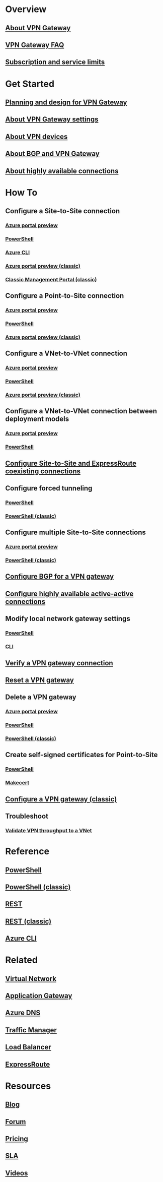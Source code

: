 # Overview
## [About VPN Gateway](vpn-gateway-about-vpngateways.md)
## [VPN Gateway FAQ](vpn-gateway-vpn-faq.md)
## [Subscription and service limits](../azure-subscription-service-limits.md?toc=%2fvpn-gateway%2ftoc.json)

# Get Started
## [Planning and design for VPN Gateway](vpn-gateway-plan-design.md)
## [About VPN Gateway settings](vpn-gateway-about-vpn-gateway-settings.md)
## [About VPN devices](vpn-gateway-about-vpn-devices.md)
## [About BGP and VPN Gateway](vpn-gateway-bgp-overview.md)
## [About highly available connections](vpn-gateway-highlyavailable.md)

# How To
## Configure a Site-to-Site connection
### [Azure portal preview](vpn-gateway-howto-site-to-site-resource-manager-portal.md)
### [PowerShell](vpn-gateway-create-site-to-site-rm-powershell.md)
### [Azure CLI](vpn-gateway-howto-site-to-site-resource-manager-cli.md)
### [Azure portal preview (classic)](vpn-gateway-howto-site-to-site-classic-portal.md)
### [Classic Management Portal (classic)](vpn-gateway-site-to-site-create.md)
## Configure a Point-to-Site connection
### [Azure portal preview](vpn-gateway-howto-point-to-site-resource-manager-portal.md)
### [PowerShell](vpn-gateway-howto-point-to-site-rm-ps.md)
### [Azure portal preview (classic)](vpn-gateway-howto-point-to-site-classic-azure-portal.md)
## Configure a VNet-to-VNet connection
### [Azure portal preview](vpn-gateway-howto-vnet-vnet-resource-manager-portal.md)
### [PowerShell](vpn-gateway-vnet-vnet-rm-ps.md)
### [Azure portal preview (classic)](vpn-gateway-howto-vnet-vnet-portal-classic.md)
## Configure a VNet-to-VNet connection between deployment models
### [Azure portal preview](vpn-gateway-connect-different-deployment-models-portal.md)
### [PowerShell](vpn-gateway-connect-different-deployment-models-powershell.md)
## [Configure Site-to-Site and ExpressRoute coexisting connections](../expressroute/expressroute-howto-coexist-resource-manager.md?toc=%2fvpn-gateway%2ftoc.json)
## Configure forced tunneling
### [PowerShell](vpn-gateway-forced-tunneling-rm.md)
### [PowerShell (classic)](vpn-gateway-about-forced-tunneling.md)
## Configure multiple Site-to-Site connections
### [Azure portal preview](vpn-gateway-howto-multi-site-to-site-resource-manager-portal.md)
### [PowerShell (classic)](vpn-gateway-multi-site.md)
## [Configure BGP for a VPN gateway](vpn-gateway-bgp-resource-manager-ps.md)
## [Configure highly available active-active connections](vpn-gateway-activeactive-rm-powershell.md)
## Modify local network gateway settings
### [PowerShell](vpn-gateway-modify-local-network-gateway.md)
### [CLI](vpn-gateway-modify-local-network-gateway-cli.md)
## [Verify a VPN gateway connection](vpn-gateway-verify-connection-resource-manager.md)
## [Reset a VPN gateway](vpn-gateway-resetgw-classic.md)
## Delete a VPN gateway
### [Azure portal preview](vpn-gateway-delete-vnet-gateway-portal.md)
### [PowerShell](vpn-gateway-delete-vnet-gateway-powershell.md)
### [PowerShell (classic)](vpn-gateway-delete-vnet-gateway-classic-powershell.md)
## Create self-signed certificates for Point-to-Site
### [PowerShell](vpn-gateway-certificates-point-to-site.md)
### [Makecert](vpn-gateway-certificates-point-to-site-makecert.md)
## [Configure a VPN gateway (classic)](vpn-gateway-configure-vpn-gateway-mp.md)
## Troubleshoot
### [Validate VPN throughput to a VNet](vpn-gateway-validate-throughput-to-vnet.md)

# Reference
## [PowerShell](https://docs.microsoft.com/powershell/module/azurerm.network)
## [PowerShell (classic)](https://docs.microsoft.com/powershell/module/azure/?view=azuresmps-3.7.0)
## [REST](https://msdn.microsoft.com/library/mt163859)
## [REST (classic)](https://msdn.microsoft.com/library/jj154113)
## [Azure CLI](https://docs.microsoft.com/cli/azure/network)

# Related
## [Virtual Network](/virtual-network/)
## [Application Gateway](/application-gateway/)
## [Azure DNS](/dns/)
## [Traffic Manager](/traffic-manager/)
## [Load Balancer](/load-balancer/)
## [ExpressRoute](/expressroute/)

# Resources
## [Blog](https://azure.microsoft.com/blog/topics/networking)
## [Forum](https://social.msdn.microsoft.com/Forums/en-US/home?forum=WAVirtualMachinesVirtualNetwork)
## [Pricing](https://www.azure.cn/pricing/details/vpn-gateway/)
## [SLA](https://www.azure.cn/support/legal/sla)
## [Videos](https://azure.microsoft.com/documentation/videos/index/?services=vpn-gateway)
